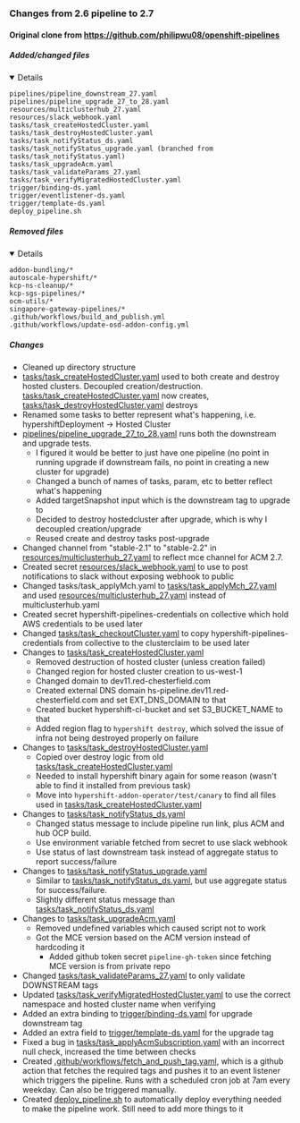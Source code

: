 ### Changes from 2.6 pipeline to 2.7
#### Original clone from https://github.com/philipwu08/openshift-pipelines

##### Added/changed files
<details open>

```
pipelines/pipeline_downstream_27.yaml
pipelines/pipeline_upgrade_27_to_28.yaml
resources/multiclusterhub_27.yaml
resources/slack_webhook.yaml
tasks/task_createHostedCluster.yaml
tasks/task_destroyHostedCluster.yaml
tasks/task_notifyStatus_ds.yaml
tasks/task_notifyStatus_upgrade.yaml (branched from tasks/task_notifyStatus.yaml)
tasks/task_upgradeAcm.yaml
tasks/task_validateParams_27.yaml
tasks/task_verifyMigratedHostedCluster.yaml
trigger/binding-ds.yaml
trigger/eventlistener-ds.yaml
trigger/template-ds.yaml
deploy_pipeline.sh
```

</details>

##### Removed files
<details open>

```
addon-bundling/*
autoscale-hypershift/*
kcp-ns-cleanup/*
kcp-sgs-pipelines/*
ocm-utils/*
singapore-gateway-pipelines/*
.github/workflows/build_and_publish.yml
.github/workflows/update-osd-addon-config.yml
```

</details>

##### Changes
* Cleaned up directory structure
* [tasks/task_createHostedCluster.yaml](../tasks/task_createHostedCluster.yaml) used to both create and destroy hosted clusters. Decoupled creation/destruction. [tasks/task_createHostedCluster.yaml](../tasks/task_createHostedCluster.yaml) now creates, [tasks/task_destroyHostedCluster.yaml](../tasks/task_destroyHostedCluster.yaml) destroys
* Renamed some tasks to better represent what's happening, i.e. hypershiftDeployment -> Hosted Cluster
* [pipelines/pipeline_upgrade_27_to_28.yaml](../pipelines/pipeline_upgrade_27_to_28.yaml) runs both the downstream and upgrade tests. 
  * I figured it would be better to just have one pipeline (no point in running upgrade if downstream fails, no point in creating a new cluster for upgrade)
  * Changed a bunch of names of tasks, param, etc to better reflect what's happening
  * Added targetSnapshot input which is the downstream tag to upgrade to
  * Decided to destroy hostedcluster after upgrade, which is why I decoupled creation/upgrade
  * Reused create and destroy tasks post-upgrade
* Changed channel from "stable-2.1" to "stable-2.2" in [resources/multiclusterhub_27.yaml](../resources/multiclusterhub_27.yaml) to reflect mce channel for ACM 2.7.
* Created secret [resources/slack_webhook.yaml](../resources/slack_webhook.yaml) to use to post notifications to slack without exposing webhook to public
* Changed tasks/task_applyMch.yaml to [tasks/task_applyMch_27.yaml](../tasks/task_applyMch_27.yaml) and used [resources/multiclusterhub_27.yaml](../resources/multiclusterhub_27.yaml) instead of multiclusterhub.yaml
* Created secret hypershift-pipelines-credentials on collective which hold AWS credentials to be used later
* Changed [tasks/task_checkoutCluster.yaml](../tasks/task_checkoutCluster.yaml) to copy hypershift-pipelines-credentials from collective to the clusterclaim to be used later 
* Changes to [tasks/task_createHostedCluster.yaml](../tasks/task_createHostedCluster.yaml)
  * Removed destruction of hosted cluster (unless creation failed)
  * Changed region for hosted cluster creation to us-west-1
  * Changed domain to dev11.red-chesterfield.com
  * Created external DNS domain hs-pipeline.dev11.red-chesterfield.com and set EXT_DNS_DOMAIN to that
  * Created bucket hypershift-ci-bucket and set S3_BUCKET_NAME to that
  * Added region flag to `hypershift destroy`, which solved the issue of infra not being destroyed properly on failure
* Changes to [tasks/task_destroyHostedCluster.yaml](../tasks/task_destroyHostedCluster.yaml)
  * Copied over destroy logic from old [tasks/task_createHostedCluster.yaml](../tasks/task_createHostedCluster.yaml)
  * Needed to install hypershift binary again for some reason (wasn't able to find it installed from previous task)
  * Move into `hypershift-addon-operator/test/canary` to find all files used in [tasks/task_createHostedCluster.yaml](../tasks/task_createHostedCluster.yaml)
* Changes to [tasks/task_notifyStatus_ds.yaml](../tasks/task_notifyStatus_ds.yaml)
  * Changed status message to include pipeline run link, plus ACM and hub OCP build.
  * Use environment variable fetched from secret to use slack webhook
  * Use status of last downstream task instead of aggregate status to report success/failure
* Changes to [tasks/task_notifyStatus_upgrade.yaml](../tasks/task_notifyStatus_upgrade.yaml)
  * Similar to [tasks/task_notifyStatus_ds.yaml](../tasks/task_notifyStatus_ds.yaml), but use aggregate status for success/failure.
  * Slightly different status message than [tasks/task_notifyStatus_ds.yaml](../tasks/task_notifyStatus_ds.yaml)
* Changes to [tasks/task_upgradeAcm.yaml](../tasks/task_upgradeAcm.yaml)
  * Removed undefined variables which caused script not to work
  * Got the MCE version based on the ACM version instead of hardcoding it
    * Added github token secret `pipeline-gh-token` since fetching MCE version is from private repo
* Changed [tasks/task_validateParams_27.yaml](../tasks/task_validateParams_27.yaml) to only validate DOWNSTREAM tags
* Updated [tasks/task_verifyMigratedHostedCluster.yaml](../tasks/task_verifyMigratedHostedCluster.yaml) to use the correct namespace and hosted cluster name when verifying
* Added an extra binding to [trigger/binding-ds.yaml](../trigger/binding-ds.yaml) for upgrade downstream tag
* Added an extra field to [trigger/template-ds.yaml](../trigger/template-ds.yaml) for the upgrade tag
* Fixed a bug in [tasks/task_applyAcmSubscription.yaml](../tasks/task_applyAcmSubscription.yaml) with an incorrect null check, increased the time between checks
* Created [.github/workflows/fetch_and_push_tag.yaml](../.github/workflows/fetch_and_push_tag.yaml), which is a github action that fetches the required tags and pushes it to an event listener which triggers the pipeline. Runs with a scheduled cron job at 7am every weekday. Can also be triggered manually.
* Created [deploy_pipeline.sh](../deploy_pipeline.sh) to automatically deploy everything needed to make the pipeline work. Still need to add more things to it